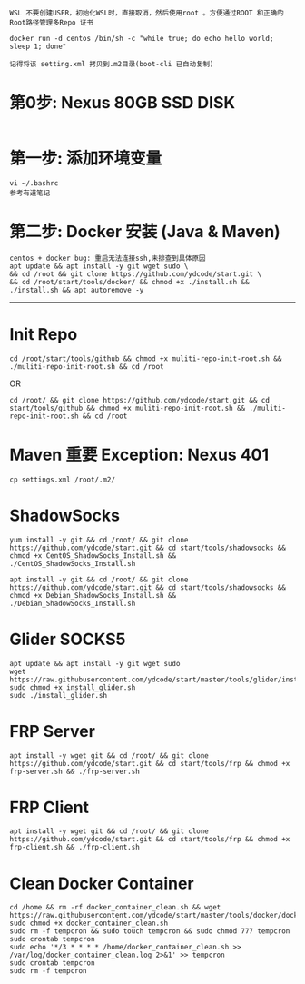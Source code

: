 ```
WSL 不要创建USER，初始化WSL时，直接取消，然后使用root 。方便通过ROOT 和正确的Root路径管理多Repo 证书
```

```
docker run -d centos /bin/sh -c "while true; do echo hello world; sleep 1; done"
```

```
记得将该 setting.xml 拷贝到.m2目录(boot-cli 已自动复制)
```

# 第0步: Nexus 80GB SSD DISK
```
```

# 第一步: 添加环境变量
```
vi ~/.bashrc
参考有道笔记
```


# 第二步: Docker 安装 (Java & Maven)
```
centos + docker bug: 重启无法连接ssh,未排查到具体原因
apt update && apt install -y git wget sudo \
&& cd /root && git clone https://github.com/ydcode/start.git \
&& cd /root/start/tools/docker/ && chmod +x ./install.sh && ./install.sh && apt autoremove -y
```


----------------------------------------------------------------------------------------------------
# Init Repo
```
cd /root/start/tools/github && chmod +x muliti-repo-init-root.sh && ./muliti-repo-init-root.sh && cd /root
```
OR
```
cd /root/ && git clone https://github.com/ydcode/start.git && cd start/tools/github && chmod +x muliti-repo-init-root.sh && ./muliti-repo-init-root.sh && cd /root
```

# Maven 重要  Exception: Nexus 401
```
cp settings.xml /root/.m2/
```


# ShadowSocks
```
yum install -y git && cd /root/ && git clone https://github.com/ydcode/start.git && cd start/tools/shadowsocks && chmod +x CentOS_ShadowSocks_Install.sh && ./CentOS_ShadowSocks_Install.sh

apt install -y git && cd /root/ && git clone https://github.com/ydcode/start.git && cd start/tools/shadowsocks && chmod +x Debian_ShadowSocks_Install.sh && ./Debian_ShadowSocks_Install.sh
```


# Glider SOCKS5
```
apt update && apt install -y git wget sudo
wget https://raw.githubusercontent.com/ydcode/start/master/tools/glider/install_glider.sh
sudo chmod +x install_glider.sh
sudo ./install_glider.sh
```




# FRP Server
```
apt install -y wget git && cd /root/ && git clone https://github.com/ydcode/start.git && cd start/tools/frp && chmod +x frp-server.sh && ./frp-server.sh
```

# FRP Client
```
apt install -y wget git && cd /root/ && git clone https://github.com/ydcode/start.git && cd start/tools/frp && chmod +x frp-client.sh && ./frp-client.sh

```



# Clean Docker Container
```
cd /home && rm -rf docker_container_clean.sh && wget https://raw.githubusercontent.com/ydcode/start/master/tools/docker/docker_container_clean.sh
sudo chmod +x docker_container_clean.sh 
sudo rm -f tempcron && sudo touch tempcron && sudo chmod 777 tempcron
sudo crontab tempcron
sudo echo '*/3 * * * * /home/docker_container_clean.sh >> /var/log/docker_container_clean.log 2>&1' >> tempcron
sudo crontab tempcron
sudo rm -f tempcron

```

